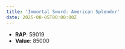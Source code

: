 ```yaml
---
title: 'Immortal Sword: American Splendor'
date: 2025-08-05T00:00:00Z
---
```

- **RAP**: 59019
- **Value**: 85000
